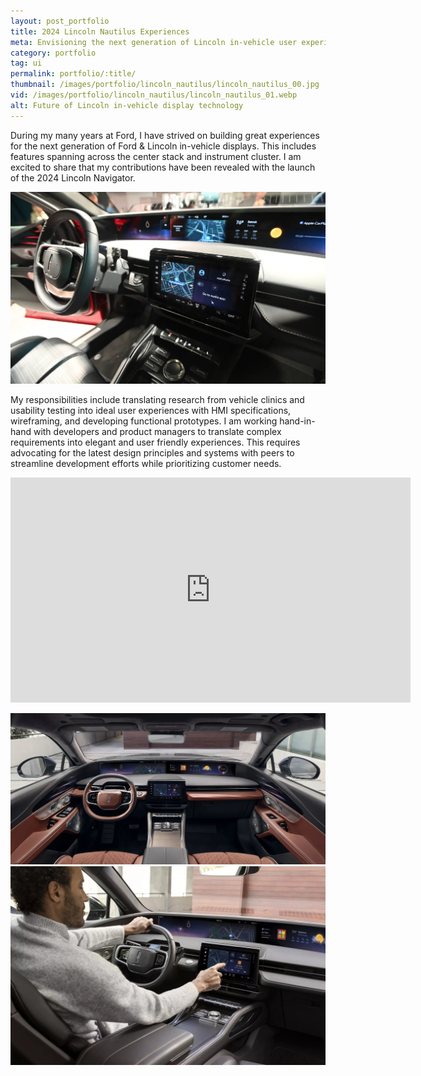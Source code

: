 ```yaml
---
layout: post_portfolio
title: 2024 Lincoln Nautilus Experiences
meta: Envisioning the next generation of Lincoln in-vehicle user experiences
category: portfolio
tag: ui
permalink: portfolio/:title/
thumbnail: /images/portfolio/lincoln_nautilus/lincoln_nautilus_00.jpg
vid: /images/portfolio/lincoln_nautilus/lincoln_nautilus_01.webp
alt: Future of Lincoln in-vehicle display technology
---
```


<section>
  <p>During my many years at Ford, I have strived on building great experiences for the next generation of Ford & Lincoln in-vehicle displays. This includes features spanning across the center stack and instrument cluster. I am excited to share that my contributions have been revealed with the launch of the 2024 Lincoln Navigator.</p>
  <div class="lightgallery">
    <a href="/images/portfolio/lincoln_nautilus/lincoln_nautilus_02.jpg"><img src="/images/portfolio/lincoln_nautilus/lincoln_nautilus_02.jpg" alt="2024 Lincoln Nautilus Interior"></a>
  </div>
  <p>My responsibilities include translating research from vehicle clinics and usability testing into ideal user experiences with HMI specifications, wireframing, and developing functional prototypes. I am working hand-in-hand with developers and product managers to translate complex requirements into elegant and user friendly experiences. This requires advocating for the latest design principles and systems with peers to streamline development efforts while prioritizing customer needs.</p>
  
  <p>
  <iframe class="video" width="640" height="360" src="https://www.youtube.com/embed/xZCEEbRXyDU?start=189" title="YouTube video player" frameborder="0" allow="accelerometer; autoplay; clipboard-write; encrypted-media; gyroscope; picture-in-picture; web-share" allowfullscreen></iframe>
  </p>

  <div class="lightgallery">
    <a href="/images/portfolio/lincoln_nautilus/lincoln_nautilus_03.jpg"><img src="/images/portfolio/lincoln_nautilus/lincoln_nautilus_03.jpg" alt="2024 Lincoln Nautilus Interior"></a>
  </div>
  <div class="lightgallery">
    <a href="/images/portfolio/lincoln_nautilus/lincoln_nautilus_04.jpg"><img src="/images/portfolio/lincoln_nautilus/lincoln_nautilus_04.jpg" alt="2024 Lincoln Nautilus Interior - Customer navigating the interface"></a>
  </div>
  
</section>


